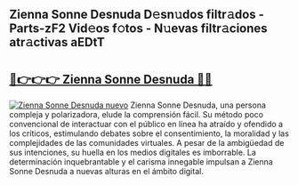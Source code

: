 ## Zienna Sonne Desnuda D𝚎sn𝚞dos filtr𝚊dos - Parts-zF2 Vid𝚎os f𝚘tos - N𝚞evas filtr𝚊ciones atr𝚊ctivas aEDtT

# <h2><a href="http://mb82g4s.tromn.icu/?c=Zienna+Sonne+Desnuda">🔗👉👉👉 Zienna Sonne Desnuda 🔗🔗</a></h2>

[![Zienna Sonne Desnuda nuevo](https://i.imgur.com/pEAQMta.gif)](http://mb82g4s.tromn.icu/?c=Zienna+Sonne+Desnuda)
Zienna Sonne Desnuda, una persona compleja y polarizadora, elude la comprensión fácil. Su método poco convencional de interactuar con el público en línea ha atraído y ofendido a los críticos, estimulando debates sobre el consentimiento, la moralidad y las complejidades de las comunidades virtuales. A pesar de la ambigüedad de sus intenciones, su huella en los medios digitales es imborrable. La determinación inquebrantable y el carisma innegable impulsan a Zienna Sonne Desnuda a nuevas alturas en el ámbito digital.

